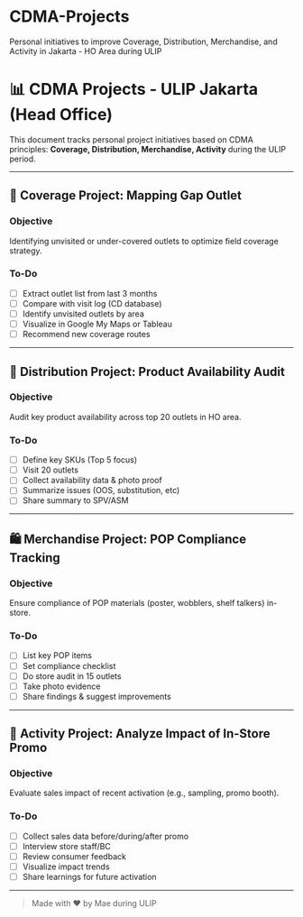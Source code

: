 # CDMA-Projects
Personal initiatives to improve Coverage, Distribution, Merchandise, and Activity in Jakarta - HO Area during ULIP

# 📊 CDMA Projects - ULIP Jakarta (Head Office)

This document tracks personal project initiatives based on CDMA principles: **Coverage, Distribution, Merchandise, Activity** during the ULIP period.

---

## 📍 Coverage Project: Mapping Gap Outlet

### Objective
Identifying unvisited or under-covered outlets to optimize field coverage strategy.

### To-Do
- [ ] Extract outlet list from last 3 months
- [ ] Compare with visit log (CD database)
- [ ] Identify unvisited outlets by area
- [ ] Visualize in Google My Maps or Tableau
- [ ] Recommend new coverage routes

---

## 🚚 Distribution Project: Product Availability Audit

### Objective
Audit key product availability across top 20 outlets in HO area.

### To-Do
- [ ] Define key SKUs (Top 5 focus)
- [ ] Visit 20 outlets
- [ ] Collect availability data & photo proof
- [ ] Summarize issues (OOS, substitution, etc)
- [ ] Share summary to SPV/ASM

---

## 🛍️ Merchandise Project: POP Compliance Tracking

### Objective
Ensure compliance of POP materials (poster, wobblers, shelf talkers) in-store.

### To-Do
- [ ] List key POP items
- [ ] Set compliance checklist
- [ ] Do store audit in 15 outlets
- [ ] Take photo evidence
- [ ] Share findings & suggest improvements

---

## 🎯 Activity Project: Analyze Impact of In-Store Promo

### Objective
Evaluate sales impact of recent activation (e.g., sampling, promo booth).

### To-Do
- [ ] Collect sales data before/during/after promo
- [ ] Interview store staff/BC
- [ ] Review consumer feedback
- [ ] Visualize impact trends
- [ ] Share learnings for future activation

---

> Made with ❤️ by Mae during ULIP
